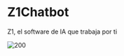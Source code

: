 # Z1Chatbot
Z1, el software de IA que trabaja por ti
<?php echo "Chatbot #z1 creado por developer paysup" ?> 
<!DOCTYPE html>
<html lang="en">
<head>
    <meta charset="UTF-8">
    <meta name="viewport" content="width=device-width, initial-scale=1.0">
    <title>PAYSUP z1#</title>
</head>
<body>
    <img src="https://z1.pe/inc/themes/frontend/Wzdark/Assets/img/banner-1.png" alt="200">
     <script> 
    
     alert("creado por paysup")
      
      </script>
</body>
</html>
